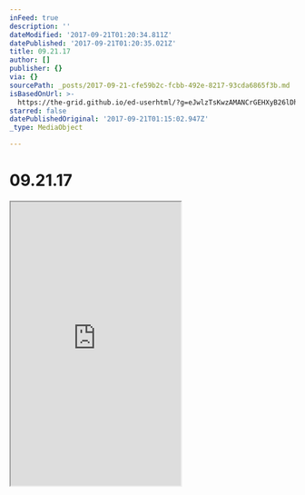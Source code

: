 ```yaml
---
inFeed: true
description: ''
dateModified: '2017-09-21T01:20:34.811Z'
datePublished: '2017-09-21T01:20:35.021Z'
title: 09.21.17
author: []
publisher: {}
via: {}
sourcePath: _posts/2017-09-21-cfe59b2c-fcbb-492e-8217-93cda6865f3b.md
isBasedOnUrl: >-
  https://the-grid.github.io/ed-userhtml/?g=eJwlzTsKwzAMANCrGEHXyB26lDhbtwy5gj8yCdhRkW1Eb19ILvDefGTxlYweqe8OntY-wDSJDvbev-2NqKrTj0cfgabIFakGSvjy57qp_eTKYC4isCQSBxaML4U1j1JaFKJzmfFelj8fayY5
starred: false
datePublishedOriginal: '2017-09-21T01:15:02.947Z'
_type: MediaObject

---
```

# 09.21.17

<iframe src="https://the-grid.github.io/ed-userhtml/?g=eJwlzTsKwzAMANCrGEHXyB26lDhbtwy5gj8yCdhRkW1Eb19ILvDefGTxlYweqe8OntY-wDSJDvbev-2NqKrTj0cfgabIFakGSvjy57qp_eTKYC4isCQSBxaML4U1j1JaFKJzmfFelj8fayY5" height="500" style=""></iframe>